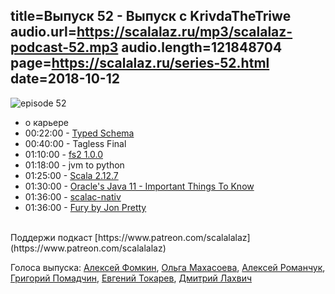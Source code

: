 title=Выпуск 52 - Выпуск с KrivdaTheTriwe
audio.url=https://scalalaz.ru/mp3/scalalaz-podcast-52.mp3
audio.length=121848704
page=https://scalalaz.ru/series-52.html
date=2018-10-12
----

![episode 52](https://scalalaz.ru/img/episode52.jpg)

* о карьере
* 00:22:00 - [Typed Schema](https://github.com/TinkoffCreditSystems/typed-schema)
* 00:40:00 - Tagless Final
* 01:10:00 - [fs2 1.0.0](https://github.com/functional-streams-for-scala/fs2/releases/tag/v1.0.0)
* 01:18:00 - jvm to python
* 01:25:00 - [Scala 2.12.7](https://github.com/scala/scala/releases/tag/v2.12.7)
* 01:30:00 - [Oracle's Java 11 - Important Things To Know](https://blog.jetbrains.com/idea/2018/09/using-java-11-in-production-important-things-to-know/)
* 01:36:00 - [scalac-nativ](https://github.com/graalvm/graalvm-demos/tree/master/scala-days-2018/scalac-native)
* 01:36:00 - [Fury by Jon Pretty](https://fury.build/)


<br/>
Поддержи подкаст [https://www.patreon.com/scalalalaz](https://www.patreon.com/scalalalaz)
<br/>

Голоса выпуска:
[Алексей Фомкин](http://github.com/fomkin),
[Ольга Махасоева](https://twitter.com/oli_kitty),
[Алексей Романчук](http://github.com/13h3r),
[Григорий Помадчин](https://github.com/pomadchin),
[Евгений Токарев](https://twitter.com/strobegen),
[Дмитрий Лахвич](https://github.com/ReiReiRei)
